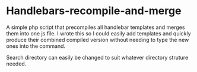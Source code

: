 Handlebars-recompile-and-merge
==============================

A simple php script that precompiles all handlebar templates and merges them into one js file. I wrote this so I could easily add templates and quickly produce their combined compiled version without needing to type the new ones into the command.

Search directory can easily be changed to suit whatever directory struture needed.
